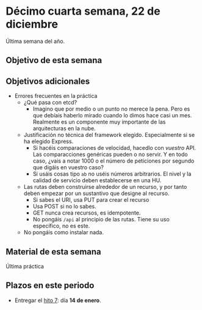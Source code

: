 # Décimo cuarta semana, 22 de diciembre

Última semana del año.

## Objetivo de esta semana

## Objetivos adicionales

- Errores frecuentes en la práctica
  - ¿Qué pasa con etcd?
    - Imagino que por medio o un punto no merece la pena. Pero es que
      debíais haberlo mirado cuando lo dimos hace casi un
      mes. Realmente es un componente muy importante de las
      arquitecturas en la nube.
  - Justificación no técnica del framework elegido. Especialmente si
    se ha elegido Express.
    - Si hacéis comparaciones de velocidad, hacedlo con *vuestro*
      API. Las comparacciones genéricas pueden o no servir. Y en todo
      caso, ¿vais a notar 1000 o el número de peticiones por segundo
      que digáis en vuestro caso?
    - Si usáis cosas tipo `ab` no uséis números arbitrarios. El nivel
      y la calidad de servicio deben establecerse en una HU.
  - Las rutas deben construirse alrededor de un recurso, y por tanto
    deben empezar por un sustantivo que designe al recurso.
    - Si sabes el URI, usa PUT para crear el recurso
    - Usa POST si no lo sabes.
    - GET nunca crea recursos, es idempotente. 
    - No pongáis `/api` al principio de las rutas. Tiene su uso
      específico, no es este.
  - No pongáis como instalar nada.
    
## Material de esta semana

Última práctica

## Plazos en este periodo

- Entregar el
  [hito 7](http://jj.github.io/IV/documentos/proyecto/7.Paas): día **14
  de enero**.
